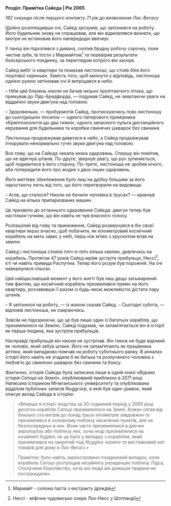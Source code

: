 ---
---

**Розділ: Примітка Сайєда | Рік 2065**

_182 секунди після першого контакту_
_71 рік до визволення Лас-Вегасу_ 

Щойно розплющивши очі, Сайєд зрозумів, що запізнився на роботу. Його будильник знову не спрацював, але він відмовлявся визнати, що вкотре не встановив його напередодні ввечері.

У паніці він підхопився з дивана, схопив брудну робочу сорочку, поки чистив зуби, їв тости з Мармайтом[^1] та перевіряв результати боксерського поєдинку, за переглядом котрого він заснув.
[^1]: Мармайт - солона паста з екстракту дріждів

Сайєд вибіг із квартири та помахав листоноші, що стояв біля його поштової скриньки. Замість того, щоб махнути у відповідь, листоноша однією рукою затінював очі й витріщався в небо.

– Ніби цей блазень ніколи не бачив низько пролітаючого літака, що прямував до Лідс-Бредфорда, — подумав Сайєд, не звертаючи уваги на віддалені звуки двигуна над головою.

– Здоровеньки, — пробурмотів Сайєд, протискуючись повз листоношу до сьогоднішніх посилок — одного паперового примірника «Криптозоологія що два тижні», одного запасного пульта дистанційного керування для будильника та коробки свинячих шкварок без свинини.

Листоноша продовжував дивитися в небо, а Сайєд продовжував ігнорувати ненормально гучні звуки двигуна над головою.

Все тому, що на Сайєда чекала низка одкровень. Спершу він помітив, що не вдягнув штанів. По-друге, звернув увагу, що рух зупиняється, щоб подивитися в його сторону. По-третє, листоноша не зробив нічого, аби попередити його про жодне з двох інших одкровень.

Його миттєве збентеження було лиш на дрібку більшим за його наростаючу лють від того, що його перетворили на видовище.

– Агов, що сталося? Ніколи не бачили чоловіка в трусах? — крикнув Сайєд на кілька припаркованих машин.

Це призвело до останнього одкровення Сайєда: двигун тепер був настільки гучним, що він навіть не чув власного голосу.

Розпашілий від гніву та приниження, Сайєд розвернувся в бік своєї квартири якраз вчасно, щоб побачити, як кілометровий космічний корабель на мить завис у небі, перш ніж м’яко з хрускотом впав на землю.

Сайєд і листоноша стояли пліч-о-пліч кілька хвилин, дивлячись на корабель. Протягом 47 років Сайєд мріяв зустріти прибульця, Нессі[^2], єті чи навіть привида Распутіна. Тепер його розум був порожній. На очі навернулися сльози.
[^2]: Нессі - міфічне чудовисько озера Лох-Несс у Шотландії

Цей найщасливіший момент у його житті був лиш дещо затьмарений тим фактом, що космічний корабель приземлився прямо на його квартиру, розчавивши її разом із будь-якою можливістю дістати пару штанів.

 – Я запізнюся на роботу, — із жахом сказав Сайєд.
 – Сьогодні субота, — відповів листоноша, не озираючись.

Зовсім не підозрюючи, що це був лише один із багатьох кораблів, що приземлилися на Землю, Сайєд подумав, чи запам’ятається він в історії як перша людина, яка зустріла прибульців.

Насправді прибульців він ніколи не зустрічав. Він також не буде відомий як чоловік, який забув штани. Його не запам’ятають як працівника аптеки, який випадково помчав на роботу суботнього ранку. В анналах історії його навіть не згадали б як батька та розлученого чоловіка з любов’ю до свинячих шкварок без свинини та боксу.

Фактично, історія Сайєда була записана лише в одній книзі _«Відома історія Сатоші на Землі»_, опублікованій приблизно в 2071 році. Написана істориком Мічиганського університету та опублікована відділом публічних записів Nuggcorp, в якій був один уривок, який описує вклад Сайєда в історію:

> «Вперше в історії людства за 20-годинний період у 2065 році десятки кораблів Сатоші приземлилися на Землі. Кожен сягав від близько ста метрів до понад трьох кілометрів завдовжки та приземлявся в основному поблизу населених пунктів, але не безпосередньо в них. Вони часто приземлялися в діючих аеропортах або поблизу них, хоча іноді приземлялися на незайняті будівлі, як це було у випадку з кораблем, який приземлився на закритий тоді _Nuggies: казино та виставковий зал товарів для дому_ в Лас-Вегасі.»
> 
> Примітка: було навіть зареєстровано поодинокий випадок, коли корабель Сатоші розтрощив незайняту резиденцію поблизу Лідса, Сполучене Королівство, хоча ані люди ані домашні тварини не постраждали».
